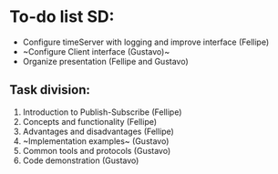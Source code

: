 # To-do list SD:

- Configure timeServer with logging and improve interface (Fellipe)
- ~Configure Client interface (Gustavo)~
- Organize presentation (Fellipe and Gustavo)

## Task division:

1. Introduction to Publish-Subscribe (Fellipe)
2. Concepts and functionality (Fellipe)
3. Advantages and disadvantages (Fellipe)
4. ~Implementation examples~ (Gustavo)
5. Common tools and protocols (Gustavo)
6. Code demonstration (Gustavo)
